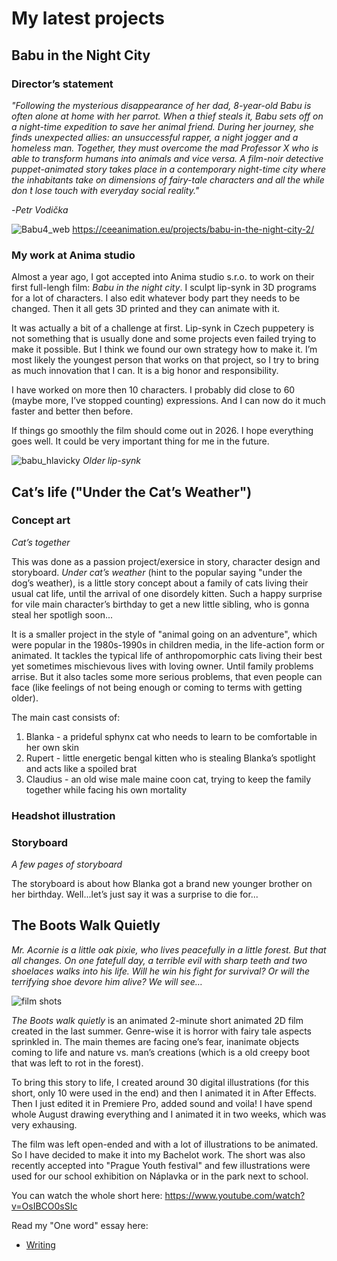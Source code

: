 # My latest projects

## Babu in the Night City 

### Director’s statement
_"Following the mysterious disappearance of her dad, 8-year-old Babu is often alone at home with her parrot. When a thief steals it, Babu sets off on a night-time expedition to save her animal friend. During her journey, she finds unexpected allies: an unsuccessful rapper, a night jogger and a homeless man. Together, they must overcome the mad Professor X who is able to transform humans into animals and vice versa. A film-noir detective puppet-animated story takes place in a contemporary night-time city where the inhabitants take on dimensions of fairy-tale characters and all the while don ́t lose touch with everyday social reality."_ 

-_Petr Vodička_ 

![Babu4_web](https://github.com/NatNight99/english-for-designers/assets/129601977/971b4df4-efad-432e-81f2-5dad2650d63c)
https://ceeanimation.eu/projects/babu-in-the-night-city-2/ 

### My work at Anima studio

Almost a year ago, I got accepted into Anima studio s.r.o. to work on their first full-lengh film: _Babu in the night city_. I sculpt lip-synk in 3D programs for a lot of characters. I also edit whatever body part they needs to be changed. Then it all gets 3D printed and they can animate with it. 

It was actually a bit of a challenge at first. Lip-synk in Czech puppetery is not something that is usually done and some projects even failed trying to make it possible. But I think we found our own strategy how to make it. I’m most likely the youngest person that works on that project, so I try to bring as much innovation that I can. It is a big honor and responsibility. 

I have worked on more then 10 characters. I probably did close to 60 (maybe more, I’ve stopped counting) expressions. And I can now do it much faster and better then before. 

If things go smoothly the film should come out in 2026. I hope everything goes well. It could be very important thing for me in the future. 

![babu_hlavicky](https://github.com/NatNight99/english-for-designers/assets/129601977/9e043ea5-93c5-4030-b79b-437dd9ee0999)
_Older lip-synk_

## Cat’s life ("Under the Cat’s Weather")

### Concept art


_Cat’s together_

This was done as a passion project/exersice in story, character design and storyboard. _Under cat’s weather_ (hint to the popular saying "under the dog’s weather), is a little story concept about a family of cats living their usual cat life, until the arrival of one disordely kitten. Such a happy surprise for vile main character’s birthday to get a new little sibling, who is gonna steal her spotligh soon... 

It is a smaller project in the style of "animal going on an adventure", which were popular in the 1980s-1990s in children media, in the life-action form or animated. It tackles the typical life of anthropomorphic cats living their best yet sometimes mischievous lives with loving owner. Until family problems arrise. But it also tacles some more serious problems, that even people can face (like feelings of not being enough or coming to terms with getting older). 
  
The main cast consists of:
  1. Blanka - a prideful sphynx cat who needs to learn to be comfortable in her own skin
  2. Rupert - little energetic bengal kitten who is stealing Blanka’s spotlight and acts like a spoiled brat
  3. Claudius - an old wise male maine coon cat, trying to keep the family together while facing his own mortality
 
### Headshot illustration

### Storyboard 

_A few pages of storyboard_

The storyboard is about how Blanka got a brand new younger brother on her birthday. Well...let’s just say it was a surprise to die for... 

## The Boots Walk Quietly

_Mr. Acornie is a little oak pixie, who lives peacefully in a little forest. But that all changes. On one fatefull day, a terrible evil with sharp teeth and two shoelaces walks into his life. Will he win his fight for survival? Or will the terrifying shoe devore him alive? We will see…_

![film shots](https://github.com/NatNight99/english-for-designers/assets/129601977/728ec299-7681-4108-adcd-5c6874d6716a)

_The Boots walk quietly_ is an animated 2-minute short animated 2D film created in the last summer. Genre-wise it is horror with fairy tale aspects sprinkled in. The main themes are facing one’s fear, inanimate objects coming to life and nature vs. man’s creations (which is a old creepy boot that was left to rot in the forest). 

To bring this story to life, I created around 30 digital illustrations (for this short, only 10 were used in the end) and then I animated it in After Effects. Then I just edited it in Premiere Pro, added sound and voila! I have spend whole August drawing everything and I animated it in two weeks, which was very exhausing. 

The film was left open-ended and with a lot of illustrations to be animated. So I have decided to make it into my Bachelot work. The short was also recently accepted into "Prague Youth festival" and few illustrations were used for our school exhibition on Náplavka or in the park next to school. 

You can watch the whole short here: https://www.youtube.com/watch?v=OsIBCO0sSIc

Read my "One word" essay here: 
- [Writing](Writing.md)

